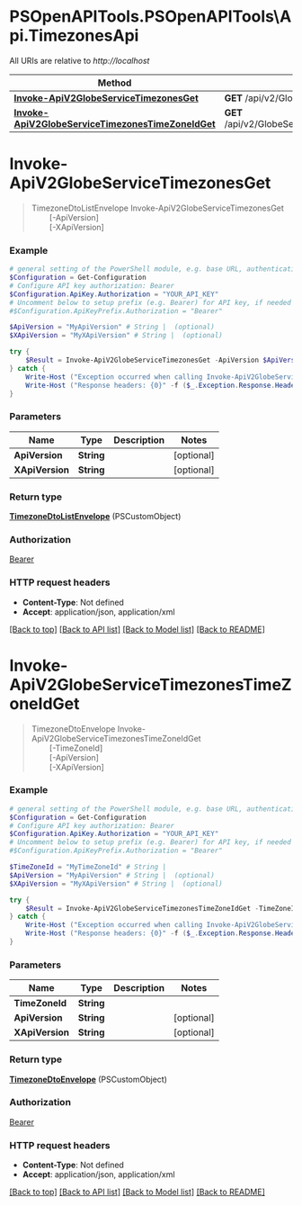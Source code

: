 # PSOpenAPITools.PSOpenAPITools\Api.TimezonesApi

All URIs are relative to *http://localhost*

Method | HTTP request | Description
------------- | ------------- | -------------
[**Invoke-ApiV2GlobeServiceTimezonesGet**](TimezonesApi.md#Invoke-ApiV2GlobeServiceTimezonesGet) | **GET** /api/v2/GlobeService/Timezones | 
[**Invoke-ApiV2GlobeServiceTimezonesTimeZoneIdGet**](TimezonesApi.md#Invoke-ApiV2GlobeServiceTimezonesTimeZoneIdGet) | **GET** /api/v2/GlobeService/Timezones/{timeZoneId} | 


<a id="Invoke-ApiV2GlobeServiceTimezonesGet"></a>
# **Invoke-ApiV2GlobeServiceTimezonesGet**
> TimezoneDtoListEnvelope Invoke-ApiV2GlobeServiceTimezonesGet<br>
> &nbsp;&nbsp;&nbsp;&nbsp;&nbsp;&nbsp;&nbsp;&nbsp;[-ApiVersion] <String><br>
> &nbsp;&nbsp;&nbsp;&nbsp;&nbsp;&nbsp;&nbsp;&nbsp;[-XApiVersion] <String><br>



### Example
```powershell
# general setting of the PowerShell module, e.g. base URL, authentication, etc
$Configuration = Get-Configuration
# Configure API key authorization: Bearer
$Configuration.ApiKey.Authorization = "YOUR_API_KEY"
# Uncomment below to setup prefix (e.g. Bearer) for API key, if needed
#$Configuration.ApiKeyPrefix.Authorization = "Bearer"

$ApiVersion = "MyApiVersion" # String |  (optional)
$XApiVersion = "MyXApiVersion" # String |  (optional)

try {
    $Result = Invoke-ApiV2GlobeServiceTimezonesGet -ApiVersion $ApiVersion -XApiVersion $XApiVersion
} catch {
    Write-Host ("Exception occurred when calling Invoke-ApiV2GlobeServiceTimezonesGet: {0}" -f ($_.ErrorDetails | ConvertFrom-Json))
    Write-Host ("Response headers: {0}" -f ($_.Exception.Response.Headers | ConvertTo-Json))
}
```

### Parameters

Name | Type | Description  | Notes
------------- | ------------- | ------------- | -------------
 **ApiVersion** | **String**|  | [optional] 
 **XApiVersion** | **String**|  | [optional] 

### Return type

[**TimezoneDtoListEnvelope**](TimezoneDtoListEnvelope.md) (PSCustomObject)

### Authorization

[Bearer](../README.md#Bearer)

### HTTP request headers

 - **Content-Type**: Not defined
 - **Accept**: application/json, application/xml

[[Back to top]](#) [[Back to API list]](../README.md#documentation-for-api-endpoints) [[Back to Model list]](../README.md#documentation-for-models) [[Back to README]](../README.md)

<a id="Invoke-ApiV2GlobeServiceTimezonesTimeZoneIdGet"></a>
# **Invoke-ApiV2GlobeServiceTimezonesTimeZoneIdGet**
> TimezoneDtoEnvelope Invoke-ApiV2GlobeServiceTimezonesTimeZoneIdGet<br>
> &nbsp;&nbsp;&nbsp;&nbsp;&nbsp;&nbsp;&nbsp;&nbsp;[-TimeZoneId] <String><br>
> &nbsp;&nbsp;&nbsp;&nbsp;&nbsp;&nbsp;&nbsp;&nbsp;[-ApiVersion] <String><br>
> &nbsp;&nbsp;&nbsp;&nbsp;&nbsp;&nbsp;&nbsp;&nbsp;[-XApiVersion] <String><br>



### Example
```powershell
# general setting of the PowerShell module, e.g. base URL, authentication, etc
$Configuration = Get-Configuration
# Configure API key authorization: Bearer
$Configuration.ApiKey.Authorization = "YOUR_API_KEY"
# Uncomment below to setup prefix (e.g. Bearer) for API key, if needed
#$Configuration.ApiKeyPrefix.Authorization = "Bearer"

$TimeZoneId = "MyTimeZoneId" # String | 
$ApiVersion = "MyApiVersion" # String |  (optional)
$XApiVersion = "MyXApiVersion" # String |  (optional)

try {
    $Result = Invoke-ApiV2GlobeServiceTimezonesTimeZoneIdGet -TimeZoneId $TimeZoneId -ApiVersion $ApiVersion -XApiVersion $XApiVersion
} catch {
    Write-Host ("Exception occurred when calling Invoke-ApiV2GlobeServiceTimezonesTimeZoneIdGet: {0}" -f ($_.ErrorDetails | ConvertFrom-Json))
    Write-Host ("Response headers: {0}" -f ($_.Exception.Response.Headers | ConvertTo-Json))
}
```

### Parameters

Name | Type | Description  | Notes
------------- | ------------- | ------------- | -------------
 **TimeZoneId** | **String**|  | 
 **ApiVersion** | **String**|  | [optional] 
 **XApiVersion** | **String**|  | [optional] 

### Return type

[**TimezoneDtoEnvelope**](TimezoneDtoEnvelope.md) (PSCustomObject)

### Authorization

[Bearer](../README.md#Bearer)

### HTTP request headers

 - **Content-Type**: Not defined
 - **Accept**: application/json, application/xml

[[Back to top]](#) [[Back to API list]](../README.md#documentation-for-api-endpoints) [[Back to Model list]](../README.md#documentation-for-models) [[Back to README]](../README.md)

